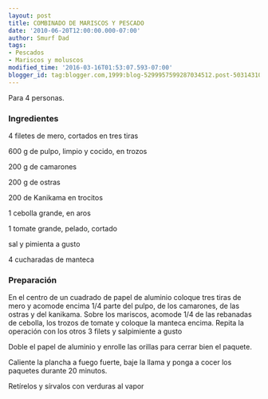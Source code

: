 ```yaml
---
layout: post
title: COMBINADO DE MARISCOS Y PESCADO
date: '2010-06-20T12:00:00.000-07:00'
author: Smurf Dad
tags:
- Pescados
- Mariscos y moluscos
modified_time: '2016-03-16T01:53:07.593-07:00'
blogger_id: tag:blogger.com,1999:blog-5299957599287034512.post-5031431002700644447
---
```


Para 4 personas.

<h3>Ingredientes</h3>

4 filetes de mero, cortados en tres tiras

600 g de pulpo, limpio y cocido, en trozos

200 g de camarones

200 g de ostras

200 de Kanikama en trocitos

1 cebolla grande, en aros

1 tomate grande, pelado, cortado

sal y pimienta a gusto

4 cucharadas de manteca

<h3>Preparación</h3>

En el centro de un cuadrado de papel de aluminio coloque tres tiras de mero y acomode encima 1/4 parte del pulpo, de los camarones, de las ostras y del kanikama. Sobre los mariscos, acomode 1/4 de las rebanadas de cebolla, los trozos de tomate y coloque la manteca encima. Repita la operación con los otros 3 filets y salpimiente a gusto

Doble el papel de aluminio y enrolle las orillas para cerrar bien el paquete.

Caliente la plancha a fuego fuerte, baje la llama y ponga a cocer los paquetes durante 20 minutos.

Retírelos y sírvalos con verduras al vapor

